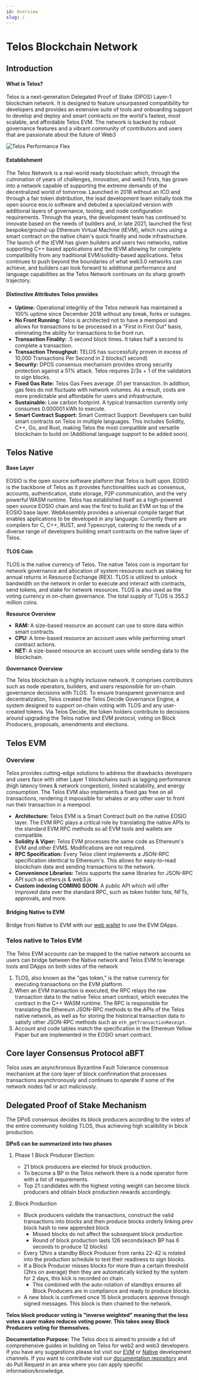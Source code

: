 ```yaml
---
id: Overview
slug: /
---
```


# Telos Blockchain Network


## Introduction

#### What is Telos? 

Telos is a next-generation Delegated Proof of Stake (DPOS) Layer-1 blockchain network. It is designed to feature unsurpassed compatibility for developers and provides an extensive suite of tools and onboarding support to develop and deploy and smart contracts on the world's fastest, most scalable, and affordable Telos EVM. The network is backed by robust governance features and a vibrant community of contributors and users that are passionate about the future of Web3 

![Telos Performance Flex](/img/Telos_Infographic.png)


#### Establishment

The Telos Network is a real-world ready blockchain which, through the culmination of years of challenges, innovation, and web3 firsts, has grown into a network capable of supporting the extreme demands of the decentralized world of tomorrow. Launched in 2018 without an ICO and through a fair token distribution, the lead development team initially took the open source eos.io software and debuted a specialized version with additional layers of governance, tooling, and node configuration requirements. Through the years, the development team has continued to innovate based on the needs of builders and, in late 2021, launched the first bespoke/ground-up Ethereum Virtual Machine (tEVM), which runs using a smart contract on the native chain's quick finality and node infrastructure. The launch of the tEVM has given builders and users two networks, native supporting C++ based applications and the tEVM allowing for complete compatibility from any traditional EVM/solidity-based applications. Telos continues to push beyond the boundaries of what web3.0 networks can achieve, and builders can look forward to additional performance and language capabilities as the Telos Network continues on its sharp growth trajectory.

#### Distinctive Attributes Telos provides
- **Uptime:** Operational integritiy of the Telos network has maintained a 100% uptime since December 2018 without any break, forks or outages.  
- **No Front Running:**  Telos is architected not to have a mempool and allows for transactions to be processed in a "First in First Out" basis, eliminating the ability for transactions to be front run.
- **Transaction Finality:** .5 second block times. It takes half a second to complete a transaction.
- **Transaction Throughput:** TELOS has successfully proven in excess of 10,000 Transactions Per Second in 2 blocks(1 second)
- **Security:** DPOS consensus mechanism provides strong security protection against a 51% attack. Telos requires 2/3s + 1 of the validators to sign blocks. 
- **Fixed Gas Rate:** Telos Gas Fees average .01 per transaction. In addition, gas fees do not fluctuate with network volumes. As a result, costs are more predictable and affordable for users and infrastructure.
- **Sustainable:** Low carbon footprint. A typical transaction currently only consumes 0.000001 kWh to execute.
- **Smart Contract Support:** Smart Contract Support: Developers can build smart contracts on Telos in multiple languages. This includes Solidity, C++, Go, and Rust, making Telos the most compatible and versatile blockchain to build on (Additional language support to be added soon).


## Telos Native

#### Base Layer

EOSIO is the open source software platform that Telos is built upon. EOSIO is the backbone of Telos as it provides functionalities such as consensus, accounts, authentication, state storage, P2P communication, and the very powerful WASM runtime. Telos has established itself as a high-powered open source EOSIO chain and was the first to build an EVM on top of the EOSIO base layer. WebAssembly provides a universal compile target that enables applications to be developed in any language. Currently there are compilers for C, C++, RUST, and Typescrypt, catering to the needs of a diverse range of developers building smart contracts on the native layer of Telos.

#### TLOS Coin

TLOS is the native currency of Telos. The native Telos coin is important for network governance and allocation of system resources such as staking for annual returns in Resource Exchange (REX). TLOS is utilized to unlock bandwidth on the network in order to execute and interact with contracts, send tokens, and stake for network resources. TLOS is also used as the voting currency in on-chain governance. The total supply of TLOS is 355.2 million coins.

**Resource Overview**
- **RAM:** A size-based resource an account can use to store data within smart contracts.
- **CPU:** A time-based resource an account uses while performing smart contract actions.
- **NET:** A size-based resource an account uses while sending data to the blockchain.

**Governance Overview**

The Telos blockchain is a highly inclusive network. It comprises contributors such as node operators, builders, and users responsible for on-chain governance decisions with TLOS. To ensure transparent governance and decentralization, Telos created the Telos Decide Governance Engine, a system designed to support on-chain voting with TLOS and any user-created tokens. Via Telos Decide, the token holders contribute to decisions around upgrading the Telos native and EVM protocol, voting on Block Producers, proposals, amendments and elections.

## Telos EVM

### Overview

Telos provides cutting-edge solutions to address the drawbacks developers and users face with other Layer 1 blockchains such as lagging performance (high latency times & network congestion), limited scalability, and energy consumption. The Telos EVM also implements a fixed gas free on all transactions, rendering it impossible for whales or any other user to front run their transaction in a mempool. 

- **Architecture:** Telos EVM is a Smart Contract built on the native EOSIO layer. The EVM RPC plays a critical role by translating the native APIs to the standard EVM RPC methods so all EVM tools and wallets are compatible.
- **Solidity & Viper:** Telos EVM processes the same code as Ethereum's EVM and other EVMS. Modifications are not required.
- **RPC Specification:** Every Telos client implements a JSON-RPC specification identical to Ethereum's. This allows for easy-to-read blockchain data and sending transactions to the network.
- **Convenience Libraries:** Telos supports the same libraries for JSON-RPC API such as ethers.js & web3.js
- **Custom indexing COMING SOON**: A public API which will offer improved data over the standard RPC, such as token holder lists, NFTs, approvals, and more.

#### Bridging Native to EVM
Bridge from Native to EVM with our [web wallet](https://wallet.telos.net) to use the EVM DApps. 

### Telos native to Telos EVM
The Telos EVM accounts can be mapped to the native network accounts so users can bridge between the Native network and Telos EVM to leverage tools and DApps on both sides of the network

1. TLOS, also known as the "gas token,” is the native currency for executing transactions on the EVM platform.
2. When an EVM transaction is executed, the RPC relays the raw transaction data to the native Telos smart contract, which executes the contract in the C++ WASM runtime. The RPC is responsible for translating the Ethereum JSON-RPC methods to the APIs of the Telos native network, as well as for storing the historical transaction data to satisfy other JSON-RPC methods such as ```eth_getTransactionReceipt```.
3. Account and code tables match the specification in the Ethereum Yellow Paper but are implemented in the EOSIO smart contract.

## Core layer Consensus Protocol aBFT

Telos uses an asynchronous Byzantine Fault Tolerance consensus mechanism at the core layer of block confirmation that processes transactions asynchronously and continues to operate if some of the network nodes fail or act maliciously.



## Delegated Proof of Stake Mechanism

The DPoS consensus decides its block producers according to the votes of the entire community holding TLOS, thus achieving high scalibility in block production. 

**DPoS can be summarized into two phases**

1. Phase 1 Block Producer Election: 
    - 21 block producers are elected for block production.
    - To become a BP in the Telos network there is a node operator form with a list of requirements.
    - Top 21 candidates with the highest voting weight can become block producers and obtain block production rewards accordingly. 

2. Block Production
    - Block producers validate the transactions, construct the valid transactions into blocks and then produce blocks orderly linking prev block hash to new appended block
        - Missed blocks do not affect the subsequent block production
        - Round of block production lasts 126 seconds(each BP has 6 seconds to produce 12 blocks)
    - Every 12hrs a standby Block Producer from ranks 22-42 is rotated into the production schedule to test their readiness to sign blocks.
    - If a Block Producer misses blocks for more than a certain threshold (2hrs on average) then they are automatically kicked by the system for 2 days, this kick is recorded on chain.
      - This combined with the auto-rotation of standbys ensures all Block Producers are in compliance and ready to produce blocks.
    - A new block is confirmed once 15 block producers approve through signed messages. This block is then chained to the network. 

 

__Telos block producer voting is "inverse weighted" meaning that the less votes a user makes reduces voting power. This takes away Block Producers voting for themselves.__

**Documentation Purpose:** The Telos docs is aimed to provide a list of comprehensive guides in building on Telos for web2 and web3 developers. If you have any suggestions please list visit our [EVM](https://t.me/TelosEVMDevs) or [Native](https://t.me/dappstelos) development channels. If you want to contribute visit our [documentation repository](https://github.com/telosnetwork/telos-docs) and do Pull Request in an area where you can apply specific information/knowledge. 
